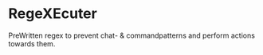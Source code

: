 RegeXEcuter
===========

PreWritten regex to prevent chat- &amp; commandpatterns and perform actions towards them.